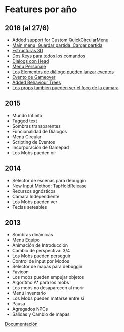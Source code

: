 ﻿# Features por año

## 2016 (al 27/6)
- [Added support for Custom QuickCircularMenu](32d4f6)
- [Main menu, Guardar partida, Cargar partida](2b26cf)
- [Estructuras 3D](7fd7fb)
- [Dos Keys para todos los comandos](73aaa1)
- [Dialogs con Head](8c83af)
- [Menu Personaje](a5749a)
- [Los Elementos de diálogo pueden lanzar eventos](e3e37a)
- [Evento de Gameover](0d7c2c)
- [Added Behaviour Trees](1265b1)
- [Los props también pueden ser el foco de la camara](78d41b)

## 2015
- Mundo Infinito
- Tagged text
- Sombras transparentes
- Funcionalidad de Diálogos
- Menú Circular
- Scripting de Eventos
- Incorporación de Gamepad
- Los Mobs pueden oír

## 2014
- Selector de escenas para debuggin
- New Input Method: TapHoldRelease
- Recursos agnósticos
- Cámara Independiente
- Los Mobs pueden ver
- Teclas seteables

## 2013
- Sombras dinámicas
- Menú Equipo
- Animación de Introducción
- Cambio de perspectiva: 3/4
- Los Mobs pueden perseguir
- Control de input por Modos
- Selector de mapas para debuggin
- Favicon
- Los mobs pueden empujar objetos
- Algoritmo A* para los mobs
- Los mobs no desaparecen al morir
- Menú Inventario
- Los Mobs pueden matarse entre sí
- Pausa
- Agregados NPCs
- Salidas y Cambio de mapas

[Documentación](docs/main.md)